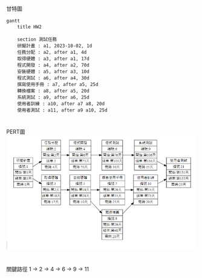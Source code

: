 #
甘特圖
```mermaid
gantt
    title HW2

	section 測試任務
	研擬計畫 : a1, 2023-10-02, 1d
	任務分配 : a2, after a1, 4d
	取得硬體 : a3, after a1, 17d
	程式開發 : a4, after a2, 70d
	安裝硬體 : a5, after a3, 10d
	程式測試 : a6, after a4, 30d
	撰寫使用手冊 : a7, after a5, 25d
	轉換檔案 : a8, after a5, 20d
	系統測試 : a9, after a6, 25d
	使用者訓練 : a10, after a7 a8, 20d
	使用者測試 : a11, after a9 a10, 25d
```
#
PERT圖
![PERT](PERT.png "PERT")

#
關鍵路徑
1 -> 2 -> 4 -> 6 -> 9 -> 11
